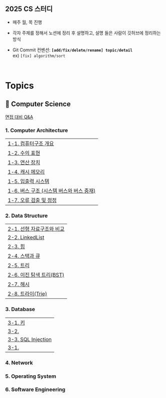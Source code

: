 ## 2025 CS 스터디

- 매주 월, 목 진행
- 각자 주제를 정해서 노션에 정리 후 설명하고, 설명 들은 사람이 깃허브에 정리하는 방식

- Git Commit 컨벤션: **`[add/fix/delete/rename] topic/detail`** </br> ex) `[fix] algorithm/sort`

</br>

# Topics

## **📌 Computer Science**

[면접 대비 Q&A](https://github.com/truuuely/2025-CS-Study/blob/main/%EB%A9%B4%EC%A0%91%20%EB%8C%80%EB%B9%84%20Q%26A.md)

### 1. Computer Architecture

|                                                                                                                                                                                                                                |
| ------------------------------------------------------------------------------------------------------------------------------------------------------------------------------------------------------------------------------ |
| [1-1. 컴퓨터구조 개요](https://github.com/truuuely/2025-CS-Study/blob/main/Computer%20Architecture/%EC%BB%B4%ED%93%A8%ED%84%B0%20%EA%B5%AC%EC%A1%B0%20%EA%B0%9C%EC%9A%94.md)                                                   |
| [1-2. 수의 표현](https://github.com/truuuely/2025-CS-Study/blob/main/Computer%20Architecture/%EC%88%98%EC%9D%98%20%ED%91%9C%ED%98%84.md)                                                                                       |
| [1-3. 연산 장치]()                                                                                                                                                                                                             |
| [1-4. 캐시 메모리](https://github.com/truuuely/2025-CS-Study/blob/main/Computer%20Architecture/%EC%BA%90%EC%8B%9C%20%EB%A9%94%EB%AA%A8%EB%A6%AC.md)                                                                            |
| [1-5. 입출력 시스템]()                                                                                                                                                                                                         |
| [1-6. 버스 구조 (시스템 버스와 버스 중재)](https://github.com/truuuely/2025-CS-Study/blob/main/Computer%20Architecture/%EC%8B%9C%EC%8A%A4%ED%85%9C%20%EB%B2%84%EC%8A%A4%EC%99%80%20%EB%B2%84%EC%8A%A4%20%EC%A4%91%EC%9E%AC.md) |
| [1-7. 오류 검출 및 정정]()                                                                                                                                                                                                     |

### 2. Data Structure

|                                                                                                                                                                                              |
| -------------------------------------------------------------------------------------------------------------------------------------------------------------------------------------------- |
| [2-1. 선형 자료구조와 비교](https://github.com/truuuely/2025-CS-Study/blob/main/Data%20Structure/%EC%84%A0%ED%98%95%20%EC%9E%90%EB%A3%8C%EA%B5%AC%EC%A1%B0%EC%99%80%20%EB%B9%84%EA%B5%90.md) |
| [2-2. LinkedList](https://github.com/truuuely/2025-CS-Study/blob/main/Data%20Structure/%EC%97%B0%EA%B2%B0%20%EB%A6%AC%EC%8A%A4%ED%8A%B8.md)                                                                                                                                                                          |
| [2-3. 힙](https://github.com/truuuely/2025-CS-Study/blob/main/Data%20Structure/%ED%9E%99.md)                                                                                                 |
| [2-4. 스택과 큐](https://github.com/truuuely/2025-CS-Study/blob/main/Data%20Structure/%EC%8A%A4%ED%83%9D%EA%B3%BC%20%ED%81%90.md)                                                            |
| [2-5. 트리](https://github.com/truuuely/2025-CS-Study/blob/main/Data%20Structure/%ED%8A%B8%EB%A6%AC.md)                                                                                                                                                                                |
| [2-6. 이진 탐색 트리(BST)](https://github.com/truuuely/2025-CS-Study/blob/main/Data%20Structure/%EC%9D%B4%EC%A7%84%20%ED%83%90%EC%83%89%20%ED%8A%B8%EB%A6%AC.md)                                                                                                                                                                 |
| [2-7. 해시]()                                                                                                                                                                                |
| [2-8. 트라이(Trie)]()                                                                                                                                                                        |

### 3. Database

|                        |
| ---------------------- |
| [3-1. 키]()            |
| [3-2. ]()              |
| [3-3. SQL Injection]() |
| [3-1. ]()              |

### 4. Network

### 5. Operating System

### 6. Software Engineering
